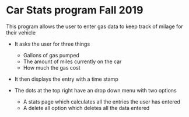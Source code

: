 # Car Stats program Fall 2019 
 
 This program allows the user to enter gas data to keep track of milage for their vehicle 
 
  - It asks the user for three things
    - Gallons of gas pumped
    - The amount of miles currently on the car
    - How much the gas cost
 
  - It then displays the entry with a time stamp
  
  - The dots at the top right have an drop down menu with two options
    - A stats page which calculates all the entries the user has entered
    - A delete all option which deletes all the data entered 
